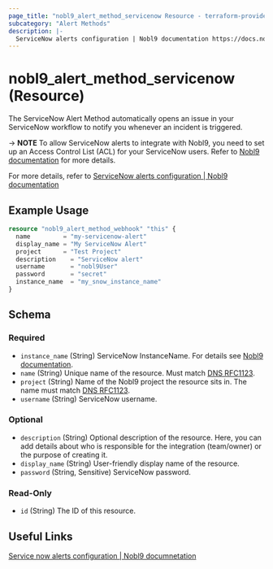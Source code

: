 ```yaml
---
page_title: "nobl9_alert_method_servicenow Resource - terraform-provider-nobl9"
subcategory: "Alert Methods"
description: |-
  ServiceNow alerts configuration | Nobl9 documentation https://docs.nobl9.com/Alert_Methods/servicenow
---
```


# nobl9_alert_method_servicenow (Resource)

The ServiceNow Alert Method automatically opens an issue in your ServiceNow workflow to notify you whenever an incident is triggered.

-> **NOTE** To allow ServiceNow alerts to integrate with Nobl9, you need to set up an Access Control List (ACL) for your ServiceNow users. Refer to [Nobl9 documentation](https://docs.nobl9.com/Alert_Methods/servicenow) for more details.

For more details, refer to [ServiceNow alerts configuration | Nobl9 documentation](https://docs.nobl9.com/Alert_Methods/servicenow)

## Example Usage

```terraform
resource "nobl9_alert_method_webhook" "this" {
  name         = "my-servicenow-alert"
  display_name = "My ServiceNow Alert"
  project      = "Test Project"
  description    = "ServiceNow alert"
  username       = "nobl9User"
  password       = "secret"
  instance_name  = "my_snow_instance_name"
}
```

<!-- schema generated by tfplugindocs -->
## Schema

### Required

- `instance_name` (String) ServiceNow InstanceName. For details see [Nobl9 documentation](https://docs.nobl9.com/Alert_Methods/servicenow#servicenow-credentials).
- `name` (String) Unique name of the resource. Must match [DNS RFC1123](https://kubernetes.io/docs/concepts/overview/working-with-objects/names/#names).
- `project` (String) Name of the Nobl9 project the resource sits in. The name must match [DNS RFC1123](https://kubernetes.io/docs/concepts/overview/working-with-objects/names/#names).
- `username` (String) ServiceNow username.

### Optional

- `description` (String) Optional description of the resource. Here, you can add details about who is responsible for the integration (team/owner) or the purpose of creating it.
- `display_name` (String) User-friendly display name of the resource.
- `password` (String, Sensitive) ServiceNow password.

### Read-Only

- `id` (String) The ID of this resource.

## Useful Links

[Service now alerts configuration | Nobl9 documnetation](https://docs.nobl9.com/Alert_Methods/servicenow/)